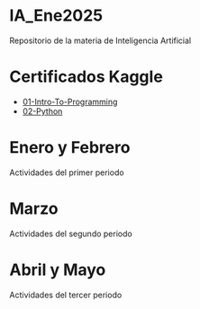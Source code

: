 # IA_Ene2025
Repositorio de la materia de Inteligencia Artificial

# Certificados Kaggle
- [01-Intro-To-Programming](/Kaggle/Intro_to_Programming_ValeriaRodriguez.pdf)
- [02-Python](/Kaggle/Python_ValeriaRodriguez.pdf)

# Enero y Febrero
Actividades del primer periodo

# Marzo
Actividades del segundo periodo

# Abril y Mayo
Actividades del tercer periodo

